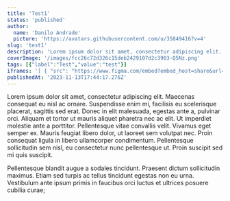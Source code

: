 ```yaml
---
title: 'Test1'
status: 'published'
author:
  name: 'Danilo Andrade'
  picture: 'https://avatars.githubusercontent.com/u/35849416?v=4'
slug: 'test1'
description: 'Lorem ipsum dolor sit amet, consectetur adipiscing elit. Maecenas consequat eu nisl ac ornare. Suspendisse enim mi, facilisis eu scelerisque placerat, sagittis sed erat. Donec in elit malesuada, egestas ante a, pulvinar orci. Aliquam et tortor ut mauris aliquet pharetra nec ac elit. Ut imperdiet molestie ante a porttitor. Pellentesque vitae convallis velit. Vivamus eget semper ex. Mauris feugiat libero dolor, ut laoreet sem volutpat nec. Proin consequat ligula in libero ullamcorper condimentum. Pellentesque sollicitudin sem nisl, eu consectetur nunc pellentesque ut. Proin suscipit sed mi quis suscipit. Pellentesque blandit augue a sodales tincidunt. Praesent dictum sollicitudin maximus. Etiam sed turpis ac tellus tincidunt egestas non eu urna. Vestibulum ante ipsum primis in faucibus orci luctus et ultrices posuere cubilia curae;'
coverImage: '/images/fcc26c72d326c15deb2429107d2c3903-Q5Nz.png'
tags: [{"label":"Test","value":"test"}]
iframes: '[ { "src": "https://www.figma.com/embed?embed_host=share&url=https%3A%2F%2Fwww.figma.com%2Ffile%2FtWISqbVVkIsSxS5jaQnk3s%2FPortofolio-V1%3Ftype%3Ddesign%26node-id%3D0%253A1%26mode%3Ddesign%26t%3Da17niBJLLYSKfFi8-1",  "title": "Porfolio Typos & Colors" }, { "src": "https://www.figma.com/embed?embed_host=share&url=https%3A%2F%2Fwww.figma.com%2Ffile%2FtWISqbVVkIsSxS5jaQnk3s%2FPortofolio-V1%3Ftype%3Ddesign%26node-id%3D7%253A2%26mode%3Ddesign%26t%3Da17niBJLLYSKfFi8-1",  "title": "Porfolio Atoms" } ]'
publishedAt: '2023-11-13T17:44:17.276Z'
---
```


Lorem ipsum dolor sit amet, consectetur adipiscing elit. Maecenas consequat eu nisl ac ornare. Suspendisse enim mi, facilisis eu scelerisque placerat, sagittis sed erat. Donec in elit malesuada, egestas ante a, pulvinar orci. Aliquam et tortor ut mauris aliquet pharetra nec ac elit. Ut imperdiet molestie ante a porttitor. Pellentesque vitae convallis velit. Vivamus eget semper ex. Mauris feugiat libero dolor, ut laoreet sem volutpat nec. Proin consequat ligula in libero ullamcorper condimentum. Pellentesque sollicitudin sem nisl, eu consectetur nunc pellentesque ut. Proin suscipit sed mi quis suscipit.

Pellentesque blandit augue a sodales tincidunt. Praesent dictum sollicitudin maximus. Etiam sed turpis ac tellus tincidunt egestas non eu urna. Vestibulum ante ipsum primis in faucibus orci luctus et ultrices posuere cubilia curae;

